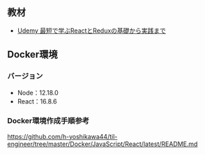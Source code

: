 ## 教材
- [Udemy 最短で学ぶReactとReduxの基礎から実践まで](https://www.udemy.com/react-redux-from-beginning/)

## Docker環境
### バージョン
- Node：12.18.0
- React：16.8.6

### Docker環境作成手順参考
https://github.com/h-yoshikawa44/til-engineer/tree/master/Docker/JavaScript/React/latest/README.md
